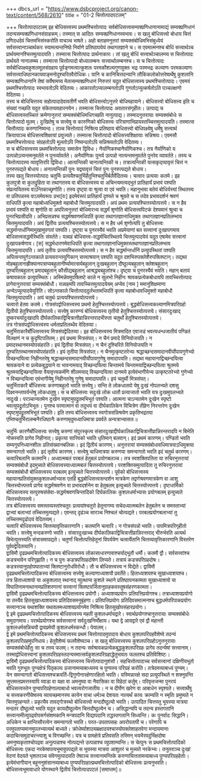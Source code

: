 +++
dbcs_url = "https://www.dsbcproject.org/canon-text/content/568/2610"
title = "01-2 चित्तोत्पादपटलम्"

+++
चित्तोत्पादपटलम्
इह बोधिसत्त्वस्य प्रथमश्चित्तोत्पादः सर्वबोधिसत्त्वसम्यक्प्रणिधानानामाद्यं सम्यक्प्रणिधानं तदन्यसम्यक्प्रणिधानसंग्राहकम्। तस्मात् स आदितः सम्यक्प्रणिधानस्वभावः। स खलु बोधिसत्त्वो बोधाय चित्तं प्रणिदधदेवं चित्तमभिसंस्करोति वाचञ्च भाषते। अहो बताहमनुत्तरां सम्यक्संबोधिमभिसंबुध्येयं सर्वसत्त्वानाञ्चार्थकरः स्यामत्यन्तनिष्ठे निर्वाणे प्रतिष्ठापयेयं तथागतज्ञाने च। स एवमात्मनश्च बोधिं सत्त्वार्थञ्च प्रार्थयमानश्चित्तमुत्पादयति। तस्मात्स चित्तोत्पादः प्रार्थनाकारः। तां खलु बोधिं सत्त्वार्थञ्चालम्व्य स चित्तोत्पादः प्रार्थयते नानालम्ब्य। तस्मात्स चित्तोत्पादो बोध्यालम्बनः सत्त्वार्थालम्बनश्च। स च चित्तोत्पादः सर्वबोधिपक्ष्यकुशलमूलसंग्रहाय पूर्वङ्गमत्वात्कुशलः परमकौशल्यगुणयुक्तः भद्रः परमभद्रः कल्याणः परमकल्याणः सर्वसत्त्वाधिष्ठानकायवाङ्मनोदुश्चरितवैरोधिकः। यानि च कानिचित्तदन्यानि लौकिकलोकोत्तरेष्वर्थेषु कुशलानि सम्यक्प्रणिधानानि तेषां सर्वेषामग्र्य मेतत्सम्यक्प्रणिधानं निरुत्तरं यदुत बोधिसत्त्वस्य प्रथमश्चित्तोत्पादः। एवमयं प्रथमश्चित्तोत्पादः स्वभावतोऽपि वेदितव्यः। आकारतोऽप्यालम्बनतोऽपि गुणतोऽप्युत्कर्षतोऽति पञ्चलक्षणो वेदितव्यः।  
तस्य च बोधिचित्तस्य सहोत्पादादेवावतीर्णे भवति बोधिसत्त्वोऽनुत्तरे बोधिमहायाने। बोधिसत्त्वो बोधिसत्त्व इति च संख्यां गच्छति यदुत संकेतव्यवहारनयेन। तस्मात्स चित्तोत्पादः अवतारसंगृहीतः। उत्पाद्य च बोधिसत्त्वस्तच्चित्तं क्रमेणानुत्तरां सम्यक्संबोधिमधिगच्छति नानुत्पाद्य। तस्मादनुत्तरायाः सम्यक्संबोधेः स चित्तोत्पादो मूलम्। दुःखितेषु च सत्त्वेषु स कारुणिको बोधिसत्त्वः परित्राणाभिप्रायस्तच्चित्तमुत्पादयति। तस्मात्स चित्तौत्पादः करुणानिष्यन्दः। तञ्च चित्तोत्पादं निश्रित्य प्रतिष्ठाय बोधिसत्त्वो बोधिपक्ष्येषु धर्मेषु सत्त्वार्थ क्रियायाञ्च बोधिसत्त्वशिक्षायां प्रयुज्यते। तस्मात्स चित्तोत्पादो बोधिसत्त्वशिक्षायाः सन्निश्रयः। एवमसौ प्रथमश्चित्तोत्पादः संग्रहतोऽपि मूलतोऽपि निष्यन्दतोऽपि सन्निश्रयतोऽपि वेदितव्यः।  
स च बोधिसत्त्वस्य प्रथमचित्तोत्पादः समासेन द्विविधः। नैर्याणिकश्चानैर्याणिकश्च। तत्र नैर्याणिको य उत्पन्नोऽत्यन्तमनुवर्तते न पुनर्व्यावर्तते। अनैर्याणिकः पुनर्य उत्पन्नो नात्यन्तमनुवर्तते पुनरेव व्यावर्तते। तस्य च चित्तोत्पादस्य व्यावृत्तिरपि द्विविधा। आत्यन्तिकी चानात्यन्तिकी च। तत्रात्यन्तिकी यत्सकृद्‍व्यावृत्तं चित्तं न पुनरुत्पद्यते बोधाय। अनात्यन्तिकी पुनः यद्व्यावृत्तं चित्तं पुनः पुनरुत्पद्यते बोधाय।  
तस्य खलु चित्तस्योत्पादः चतुर्भिः प्रत्ययैश्चतुर्भिर्हेतुभिश्चतुर्भिर्बलैर्वेदितव्यः। चत्वारः प्रत्ययाः कतमे। इह कुलपुत्रो वा कुलद्रुहिता वा तथागतस्य वा बोधिसत्त्वस्य वा अचिन्त्यमत्यद्भुतं प्रातिहार्यं प्रभावं पश्यति संप्रत्ययितस्य वाऽन्तिकाच्छृणोति। तस्य दृष्ट्वा वा श्रुत्वा वा एवं भवति। महानुभावा बतेयं बोधिर्यस्यां स्थितस्य वा प्रतिपन्नस्य वाऽयमेवरूपः प्रभा[वः] इदमेवंरूपं प्रातिहार्यं दृश्यते च श्रूयते च स तदेव प्रभावदर्शनं श्रवणं वाधिपतिं कृत्वा महाबोध्यधिमुक्तो महाबोधौ चित्तमुत्पादयति। अयं प्रथमः प्रत्ययश्चित्तस्योत्पत्तये। स न हैव प्रभावं पश्यति वा शृणोति वा अपरित्वनुत्तरां बोधिमारभ्य सद्धर्मं शृणोति बोधिसत्त्वपिटकं देश्यमानं श्रुत्वा च पुनरभिप्रसीदति। अभिप्रसन्नश्च सद्धर्मश्रवणमधिपतिं कृत्वा तथागतज्ञानाधिमुक्तः तथागतज्ञानप्रतिलम्भाय चित्तमुत्पादयति। अयं द्वितीयः प्रत्ययश्चित्तस्योत्पत्तये। स न हैव धर्म शृणोत्यपि तु बोधिसत्त्वः सद्धर्मान्तर्धानिमामुखामुपगतां पश्यति। दृष्ट्वा च पुनरस्यैवं भवति अप्रमेयाणां बत सत्त्वानां दुःखापगमाय बोधिसत्त्वसद्धर्मस्थितिः संवर्तते। यन्न्वहं बोधिसत्त्व-सद्धर्मचिरस्थितये चित्तमुत्पादयेयं यदुत एषामेव सत्त्वानां दुःखापकर्षणाय। [स] सद्धर्मधारणमेवाधिपतिं कृत्वा तथागतज्ञानाधिमुक्तस्तथागतज्ञानप्रतिलम्भाय चित्तमुत्पादयति। अयं तृतीयः प्रत्ययश्चित्तस्योत्पत्तये। स न हैव सद्धर्मान्तर्धानिं प्रत्युपस्थितां पश्यति अपित्वन्तयुगेऽन्तकाले प्रत्यवरान्तयुगिकान् सत्त्वाश्रयान् पश्यति यदुत दशभिरुपक्लेशैरुपक्लिष्टान्। तद्यथा मोहबहुलानाह्रीक्यानपत्राप्यबहुलानीर्ष्यामात्सर्यबहुलान् दुःखबहुलान् दौष्ठुल्यबहुलान् क्लेशबहुलान् दुश्चरितबहुलान् प्रमादबहुलान् कौसीद्यबहुलान् आश्रद्ध्यबहुलांश्च। दृष्ट्वा च पुनरस्यैवं भवति। महान् बतायं कषायकालः प्रत्युपस्थितः। अस्मिन्नेवमुपक्लिष्टे काले न सुलभो निहीनः श्रावकप्रत्येकबोधावपि तावच्चित्तोत्पादः प्रागेवानुत्तरायां सम्यक्संबोधौ। यन्न्वहमपि तावच्चित्तमुत्पादयेयम् अप्येव [नाम ] ममानुशिक्षमाणा अन्येऽप्युत्पादयेयुरिति। सोऽन्तकाले चित्तोत्पाददुर्लभतामधिपतिं कृत्वा महाबोधावधिमुक्तो महाबोधौ चित्तमुत्पादयति। अयं चतुर्थः प्रत्ययश्चित्तस्योत्पत्तये।  
चत्वारो हेतवः कतमे। गोत्रसंपद्वोधिसत्त्वस्य प्रथमो हेतुश्चित्तस्योत्पत्तये। बुद्धबोधिसत्त्वकल्याणमित्रपरिग्रहो द्वितीयो हेतुश्चित्तस्योत्पत्तये। सत्त्वेषु कारुण्यं बोधिसत्त्वस्य तृतीयो हेतुश्चित्तस्योत्पत्तये। संसारदुःखाद् दुष्करचर्यादुःखादपि दीर्घकालिकाद्विचित्रात्तीव्रान्निरन्तरादभीरुता चतुर्थो हेतुश्चित्तस्योत्पत्तये।  
तत्र गोत्रसंपद्वोधिसत्त्वस्य धर्मताप्रतिलब्धैव वेदितव्या।  
चतुर्भिराकारैर्बोधिसत्त्वस्य मित्रसंपद्वेदितव्या। इह बोधिसत्त्वस्य मित्रमादित एवाजडं भवत्यधन्धजातीयं पण्डितं विलक्षणं न च कुदृष्टिपतितम्। इयं प्रथमा मित्रसंपत्। न चैनं प्रमादे विनियोजयति। न प्रमादस्थानमस्योपसंहरति। इयं द्वितीया मित्रसंपत्। न चैनं दुश्चिरिते विनियोजयति न दुश्चरितस्थानमस्योपसंहरति। इयं तृतीया मित्रसंपत्। न चैनमुत्कृष्टतरेभ्यः श्रद्धाच्छन्दसमादानवीर्योपायगुणेभ्यो विच्छन्दयित्वा निहीनतरेषु श्रद्धाच्छन्दसमादानवीर्योपायगुणेषु समादापयति। तद्यथा महायानाद्विच्छन्दयित्वा श्रावकयाने वा प्रत्येकबुद्धयाने वा भावनामयाद् विच्छन्दयित्वा चिन्तामये चिन्तामयाद्विच्छन्दयित्वा श्रुतमये श्रुतमयाद्विच्छन्दयित्वा वैयावृत्त्यकर्मणि शीलमयाद् विच्छन्दयित्वा दानमये इत्येवंभागीयेभ्य उत्कृष्टतरेभ्यो गुणेभ्यो न विच्छन्दयित्वा एवंभागीयेषु निहीनतरेषु गुणेषु समादापयति। इयं चतुर्थी मित्रसंपत्।  
चतुर्भिराकारै र्बोधिसत्त्वः करुणाबहुलो भवति सत्त्वेषु। सन्ति ते लोकधातवो येषु दुःखं नोपलभ्यते दशसु दिक्ष्वनन्तापर्यन्तेषु लोकधातुषु। स च बोधिसत्त्वः सदुःखे लोक धातौ प्रत्याजातो भवति यत्र दुःखमुपलभ्यते नादुःखे। परञ्चान्यतमेन दुःखेन स्पृष्टमुपद्रुतमभिभूतं पश्यति। आत्मना चाऽन्यतमेन दुःखेन स्पृष्टो भवत्युपद्रुतोऽभिभूतः। पुनश्च परमात्मानं वा तदुभयं वा दीर्घकालिकेन विचित्रेण तीव्रेण निरन्तरेण दुःखेन स्पृष्टमुपद्रुतमभिभूतं पश्यति। इति तस्य बोधिसत्त्वस्य स्वगोत्रसन्निश्रयेण प्रकृतिभद्रतया एभिश्चतुर्भिरालम्बनैरधिष्ठानैः करुणामृदुमध्याधिमात्रा प्रवर्वते अन्यत्राभ्यासतः॥

चतुर्भिः कारणैर्बोधिसत्त्वः सत्त्वेषु करुणां संपुरस्कृत्य संसारदुःखाद्दीर्घकालिकाद्विचित्रात्तीव्रान्निरन्तरादपि न बिभेति नोत्त्रस्यति प्रागेव निहीनात्। प्रकृत्या सात्त्विको भवति धृतिमान् बलवान्। इदं प्रथमं कारणम्। पण्डितो भवति सम्यगुपनिध्यानशीलः प्रतिसंख्यानबलिकः। इदं द्वितीयं कारणम्। अनुत्तरायां सम्यक्संबोधावधिमात्रयाऽधिमुक्त्या समन्वागतो भवति। इदं तृतीयं कारणम्। सत्त्वेषु चाधिमात्रया करुणया समन्वागतो भवति इदं चतुर्थ कारणम्।  
चत्वारिबलानि कतमानि। अध्यात्मबलं परबलं हेतुबलं प्रयोगबलञ्च। तत्र स्वशक्तिपतिता या रुचिरनुत्तरायां सम्यक्संबोधौ इदमुच्यते बोधिसत्त्वस्याध्यात्मबलं चित्तस्योत्पत्तये। परशक्तिसमुत्पादिता तु रुचिरनुत्तरायां सम्यक्संबोधौ बोधिसत्त्वस्य परबलम् इत्युच्यते चित्तस्योत्पत्तये। पूर्वको बोधिसत्त्वस्य महायानप्रतिसंयुक्तकुशलधर्माभ्यास एतर्हि बुद्धबोधिसत्त्वसन्दर्शन मात्रकेण तद्वर्णश्रवणमात्रकेण वा आशु चित्तस्योत्त्पत्तये प्रागेव सद्धर्मश्रवणेन वा प्रभावदर्शनेन वा हेतुबलम् इत्युच्यते चित्तस्योत्त्पत्तये। दृष्टधार्मिको बोधिसत्त्वस्य सत्पुरुषसंसेवा-सद्धर्मश्रवणचिन्तादिको दिर्घकालिकः कुशलधर्माभ्यासः प्रयोगबलम् इत्युच्यते चित्तस्योत्पत्तये।  
तत्र बोधिसत्त्वस्य समस्तव्यस्तांश्चतुरः प्रत्ययांश्चतुरो हेतूनागम्य सचेदध्यात्मबलेन हेतुबलेन च समस्ताभ्यां द्वाभ्यां बलाभ्यां तच्चित्तमुत्पद्यते। एवन्तद् दृढंञ्च सारञ्च निश्चलं चोत्पद्यते। परबलप्रयोगबलाभ्यां तु तच्चित्तमदृढोदयं वेदितव्यम्।  
चत्वारि बोधिसत्त्वस्य चित्तव्यावृत्तिकारणानि। कतमानि चत्वारि। न गोत्रसंपन्नो भवति। पापमित्रपरिगृहीतो भवति। सत्त्वेषु मन्दकरुणो भवति। संसारदुःखाच्च दीर्घकालिकाद्विचित्रात्तीव्रान्निरन्तराद् भीरुर्भवति अत्यर्थ बिभेत्युत्तस्यति संत्रासमापद्यते। चतुर्णां चित्तोत्पत्तिहेतूनां विपर्ययेण चत्वार्येतानि चित्तव्यावृत्तिकारणानि विस्तरेण पूर्ववद्वेदितव्यानि।  
द्वाविमौ दृढप्रथमचित्तोत्पादिकस्य बोधिसत्त्वस्य लोकासाधारणावाश्चर्याद्भूतौ धर्मौ। कतमौ द्वौ। सर्वसत्त्वांश्च कडत्रभावेन परिगृह्णाति। न च पुनः कडत्रपरिग्रहदोषेण लिप्यते। तत्रायं कडत्रपरिग्रहदोषः। कडत्रस्यानुग्रहोपघाताभ्यां क्लिष्टानुरोधविरोधौ। तौ च बोधिसत्त्वस्य न विद्येते। द्वाविमौ दृढप्रथमचित्तोत्पादिकस्य बोधिसत्त्वस्य सत्त्वेषु कल्याणाध्याशयौ प्रवर्तेते। हिताध्याशयश्च सुखाध्याशयश्च। तत्र हिताध्याशयो या अकुशलात् स्थानाद् व्युत्थाप्य कुशले स्थाने प्रतिष्ठापनकामता सुखाध्याशयो या विघातिनामनाथानामप्रतिशरणानां सत्त्वानां क्लिष्टवर्जितानुग्राहकवस्तूषसंहरणकामता।  
द्वाविमौ दृढप्रथमचित्तोत्पादिकस्य बोधिसत्त्वस्य प्रयोगौ। अध्याशयप्रयोगः प्रतिपत्तिप्रयोगश्च। तत्राध्याशयप्रयोगो या तस्यैव हितसुखाध्याशयस्य प्रतिदिवसमनुबृंहणा। प्रतिपत्तिप्रयोगः प्रतिदिवसमात्मनश्च बुद्धधर्मपरिपाकप्रयोगः सत्त्वानाञ्च यथाशक्ति यथावलमध्याशयप्रयोगमेव निश्रित्य हितसुखोपसंहारप्रयोगः।  
द्वे इमे दृढप्रथमचित्तोत्पादिकस्य बोधिसत्त्वस्य महती कुशलधर्मायद्वारे। स्वार्थप्रयोगश्चानुत्तरायाः सम्यक्संबोधेः समुदागमाय। परार्थप्रयोगश्च सर्वसत्त्वानां सर्वदुःखनिर्मोक्षाय। यथा द्वे आयद्वारे एवं द्वौ महान्तौ कुशलधर्मसन्निचयौ द्वावप्रमेयौ कुशलधर्मस्कन्धौ। पेयालम्।  
द्वे इमे प्रथमचित्तोत्पादिकस्य बोधिसत्त्वस्य प्रथमं चित्तोत्पादमुपादाय बोधाय कुशलपरिग्रहवैशेष्ये तदन्यं कुशलपरिग्रहमुपनिधाय। हेतुवैशेष्यं फलवैशेष्यञ्च। स खलु बोधिसत्त्वस्य कुशलपरिग्रहोऽनुत्तनुरायाः सम्यक्संबोधेर्हेतुः सा च तस्य फलम्। न तदन्यः सर्वश्रावकप्रत्येकबुद्धकुशलपरिग्रहः प्रागेव तदन्येषां सत्त्वानाम्। तस्माद्वोधिसत्त्वानां कुशलपरिग्रहस्तदन्यस्मात्सर्वकुशलपरिग्रहाद्धेतुभावतः फलतश्च प्रतिविशिष्टः।  
द्वाविमौ दृढप्रथमचित्तोत्पादिकस्य बोधिसत्त्वस्य चित्तोत्पादानुशंसौ। सहचित्तोत्पादाच्च सर्वसत्त्वानां दक्षिणीयभूतो भवति गुरुभूतः पुण्यक्षेत्रं पितृकल्पः प्रजानामव्याबाध्यस्य च पुण्यस्य परिग्रहं करोति। तत्रेदमव्याबाध्यं पुण्यम्। येन समन्वागतो बोधिसत्त्वश्चक्रवर्ति-द्विगुणोनारक्षेणारक्षितो भवति। यस्मिन्नारक्षे सदा प्रत्युपस्थिते न शक्नुवन्ति सुप्तमत्तप्रमत्तस्यापि व्याडा वा यक्षा वा अमनुष्या वा नैवासिका वा विहेठां कर्तुम्। परिवृत्तजन्मा पुनरयं बोधिसत्त्वस्तेन पुण्यपरिग्रहेणाल्पाबाधो भवत्यरोगजातीयः। न च दीर्घेण खरेण वा आबाधेन स्पृश्यते। सत्त्वार्थेषु च सत्त्वकरणीयेष्वस्य व्यायच्छमानस्य कायेन वाचा धर्मञ्च देशयतः नात्यर्थं कायः क्राम्यति न स्मृतिः प्रमुष्यते न चित्तमुपहन्यते। प्रकृत्यैव तावद्गोत्रस्थो बोधिसत्त्वो मन्ददौष्ठुल्यो भवति। उत्पादित चित्तस्तु भूयस्या मात्रया मन्दतर दौष्ठुल्यो भवति यदुत कायदौष्ठुल्येन चित्तदौष्ठुल्येन च। असिद्धान्यपि च तदन्य हस्तगतानि सत्त्वानामीत्युपद्रवोपसर्गसंशमकानि मन्त्रपदानि विद्यापदानि तद्धस्तगतानि सिध्यन्ति। कः पुनर्वादः सिद्धानि। अधिकेन च क्षान्तिसौरत्येन समन्वागतो भवति। परत-उपतापसहः अपरोपतापी च। परेणापि च परमुपताप्यमानमुपलभ्यात्यर्थ बाध्यते। क्रोधेर्ष्याशाठ्यम्रक्षादयश्चास्योपक्लेशाहतवेगा मन्दायमानाः कदाचित्समुदाचरन्त्याशु च विगच्छन्ति। यत्र च ग्रामक्षेत्रे प्रतिवसति तस्मिन् भयभैरवदुर्भिक्षदोषा अमनुष्यकृताश्चोपद्रवा अनुत्पन्नाश्च नोत्पद्यन्ते उत्पन्नाश्च व्युपशाम्यन्ति। स चेत्पुनः स प्रथमचित्तोत्पादिको बोधिसत्त्वः एकदा नरकेष्वपायभूमावुपपद्यते स भूयस्या मात्रया आशुतरं च मुच्यते नरकेभ्यः। तनुतराञ्च दुःखां वेदनां वेदयते भृशतरञ्च संवेगमुत्पादयति तेषाञ्च सत्त्वानामन्तिके करुणाचित्ततामव्याबाध्य पुण्यपरिग्रहहेतोः। इत्येवंभागीयान् बहूननुशंसानव्याबाध्य पुण्यपरिग्रहात्प्रथमचित्तोत्पादिको बोधिसत्त्वः प्रत्यनुभवति।  
बोधिसत्त्वभूमावाधारे योगस्थाने द्वितीयं चित्तोत्पादपटलं [समाप्तम]॥

